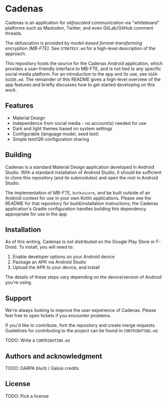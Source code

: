 # Cadenas

Cadenas is an application for _obfuscated communication_ via "whiteboard"
platforms such as Mastodon, Twitter, and even GitLab/GitHub comment threads.

The obfuscation is provided by _model-based format-transforming encryption
(MB-FTE)_.  See `STRATEGY.md` for a high-level description of the approach.

This repository hosts the source for the Cadenas Android application, which
provides a user-friendly interface to MB-FTE, and is not tied to any specific
social media platform. For an introduction to the app and its use, see
`USER-GUIDE.md`. The remainder of this README gives a high-level overview of
the app features and briefly discusses how to get started developing on this
work.

## Features

- Material Design
- Independence from social media - no account(s) needed for use
- Dark and light themes based on system settings
- Configurable (language model, seed text)
- Simple text/QR configuration sharing

## Building

Cadenas is a standard Material Design application developed in Android Studio.
With a standard installation of Android Studio, it should be sufficient to
clone this repository (and its submodules) and open the root in Android Studio.

The implementation of MB-FTE, `butkuscore`, and be built outside of an Android
context for use in your own Kotlin applications. Please see the README for that
repository for build/installation instructions; the Cadenas application's Gradle
configuration handles building this dependency appropriate for use in the app.

## Installation

As of this writing, Cadenas is not distributed on the Google Play Store or
F-Droid. To install, you will need to:

1. Enable developer options on your Android device
2. Package an APK via Android Studio
3. Upload the APK to your device, and install

The details of these steps vary depending on the device/version of Android
you're using.

## Support

We're always looking to improve the user experience of Cadenas. Please feel free
to open tickets if you encounter problems.

If you'd like to contribute, fork the repository and create merge requests.
Guidelines for contributing to the project can be found in `CONTRIBUTING.md`.

TODO: Write a `CONTRIBUTING.md`

## Authors and acknowledgment

TODO: DARPA blurb / Galois credits

## License

TODO: Pick a license
